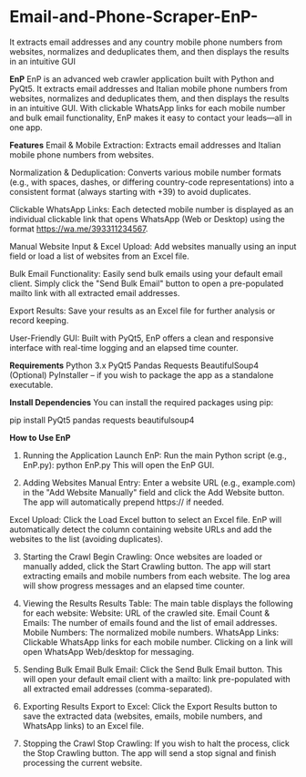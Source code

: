# Email-and-Phone-Scraper-EnP-
It extracts email addresses and any country mobile phone numbers from websites, normalizes and deduplicates them, and then displays the results in an intuitive GUI

**EnP**
EnP is an advanced web crawler application built with Python and PyQt5. It extracts email addresses and Italian mobile phone numbers from websites, normalizes and deduplicates them, and then displays the results in an intuitive GUI. With clickable WhatsApp links for each mobile number and bulk email functionality, EnP makes it easy to contact your leads—all in one app.

**Features**
Email & Mobile Extraction:
Extracts email addresses and Italian mobile phone numbers from websites.

Normalization & Deduplication:
Converts various mobile number formats (e.g., with spaces, dashes, or differing country-code representations) into a consistent format (always starting with +39) to avoid duplicates.

Clickable WhatsApp Links:
Each detected mobile number is displayed as an individual clickable link that opens WhatsApp (Web or Desktop) using the format https://wa.me/393311234567.

Manual Website Input & Excel Upload:
Add websites manually using an input field or load a list of websites from an Excel file.

Bulk Email Functionality:
Easily send bulk emails using your default email client. Simply click the "Send Bulk Email" button to open a pre-populated mailto link with all extracted email addresses.

Export Results:
Save your results as an Excel file for further analysis or record keeping.

User-Friendly GUI:
Built with PyQt5, EnP offers a clean and responsive interface with real-time logging and an elapsed time counter.

**Requirements**
Python 3.x
PyQt5
Pandas
Requests
BeautifulSoup4
(Optional) PyInstaller – if you wish to package the app as a standalone executable.

**Install Dependencies**
You can install the required packages using pip:

pip install PyQt5 pandas requests beautifulsoup4

**How to Use EnP**
1. Running the Application
Launch EnP:
Run the main Python script (e.g., EnP.py):
python EnP.py
This will open the EnP GUI.

2. Adding Websites
Manual Entry:
Enter a website URL (e.g., example.com) in the "Add Website Manually" field and click the Add Website button. The app will automatically prepend https:// if needed.

Excel Upload:
Click the Load Excel button to select an Excel file. EnP will automatically detect the column containing website URLs and add the websites to the list (avoiding duplicates).

3. Starting the Crawl
Begin Crawling:
Once websites are loaded or manually added, click the Start Crawling button. The app will start extracting emails and mobile numbers from each website. The log area will show progress messages and an elapsed time counter.

4. Viewing the Results
Results Table:
The main table displays the following for each website:
Website: URL of the crawled site.
Email Count & Emails: The number of emails found and the list of email addresses.
Mobile Numbers: The normalized mobile numbers.
WhatsApp Links: Clickable WhatsApp links for each mobile number. Clicking on a link will open WhatsApp Web/desktop for messaging.

5. Sending Bulk Email
Bulk Email:
Click the Send Bulk Email button. This will open your default email client with a mailto: link pre-populated with all extracted email addresses (comma-separated).

6. Exporting Results
Export to Excel:
Click the Export Results button to save the extracted data (websites, emails, mobile numbers, and WhatsApp links) to an Excel file.

7. Stopping the Crawl
Stop Crawling:
If you wish to halt the process, click the Stop Crawling button. The app will send a stop signal and finish processing the current website.
